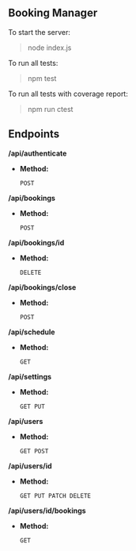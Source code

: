 **Booking Manager**
----

  To start the server:

  > node index.js

  To run all tests:

  > npm test

  To run all tests with coverage report:

  > npm run ctest

**Endpoints**
---

**/api/authenticate**

* **Method:**

  `POST`

**/api/bookings**

* **Method:**

  `POST`

**/api/bookings/id**

* **Method:**

  `DELETE`

**/api/bookings/close**

* **Method:**

  `POST`

**/api/schedule**

* **Method:**

  `GET`

**/api/settings**

* **Method:**

  `GET PUT`

**/api/users**

* **Method:**

  `GET POST`

**/api/users/id**

* **Method:**

  `GET PUT PATCH DELETE`

**/api/users/id/bookings**

* **Method:**

  `GET`